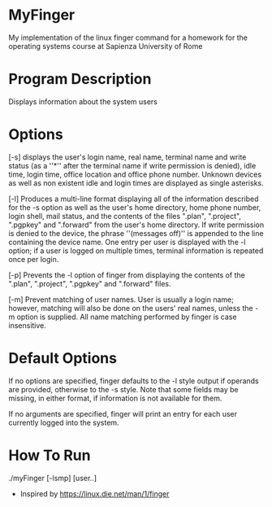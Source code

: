# MyFinger
My implementation of the linux finger command for a homework for the operating systems course at Sapienza University of Rome

# Program Description
Displays information about the system users

# Options
[-s] displays the user's login name, real name, terminal name and write status (as a ''*'' after the terminal name if write permission is denied), idle time, login time, office location and office phone number.
Unknown devices as well as non existent idle and login times are displayed as single asterisks.

[-l] Produces a multi-line format displaying all of the information described for the -s option as well as the user's home directory, home phone number, login shell, mail status, and the contents of the files ".plan", ".project", ".pgpkey" and ".forward" from the user's home directory.
If write permission is denied to the device, the phrase ''(messages off)'' is appended to the line containing the device name. One entry per user is displayed with the -l option; if a user is logged on multiple times, terminal information is repeated once per login.

[-p] Prevents the -l option of finger from displaying the contents of the ".plan", ".project", ".pgpkey" and ".forward" files.

[-m] Prevent matching of user names. User is usually a login name; however, matching will also be done on the users' real names, unless the -m option is supplied. All name matching performed by finger is case insensitive.

# Default Options
If no options are specified, finger defaults to the -l style output if operands are provided, otherwise to the -s style. Note that some fields may be missing, in either format, if information is not available for them.

If no arguments are specified, finger will print an entry for each user currently logged into the system.

# How To Run
./myFinger [-lsmp] [user..]

* Inspired by https://linux.die.net/man/1/finger
